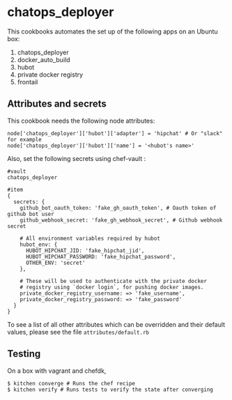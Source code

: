 # chatops_deployer

This cookbooks automates the set up of the following apps on an Ubuntu box:

1. chatops_deployer
2. docker_auto_build
3. hubot
4. private docker registry
5. frontail

## Attributes and secrets

This cookbook needs the following node attributes:

```
node['chatops_deployer']['hubot']['adapter'] = 'hipchat' # Or "slack" for example
node['chatops_deployer']['hubot']['name'] = '<hubot's name>'
```

Also, set the following secrets using chef-vault :

```
#vault
chatops_deployer

#item
{
  secrets: {
    github_bot_oauth_token: 'fake_gh_oauth_token', # Oauth token of github bot user
    github_webhook_secret: 'fake_gh_webhook_secret', # Github webhook secret

    # All environment variables required by hubot
    hubot_env: {
      HUBOT_HIPCHAT_JID: 'fake_hipchat_jid',
      HUBOT_HIPCHAT_PASSWORD: 'fake_hipchat_password',
      OTHER_ENV: 'secret'
    },

    # These will be used to authenticate with the private docker
    # registry using `docker login`, for pushing docker images.
    private_docker_registry_username: => 'fake_username',
    private_docker_registry_password: => 'fake_password'
  }
}
```

To see a list of all other attributes which can be overridden and their default
values, please see the file `attributes/default.rb`

## Testing

On a box with vagrant and chefdk,

```
$ kitchen converge # Runs the chef recipe
$ kitchen verify # Runs tests to verify the state after converging
```
